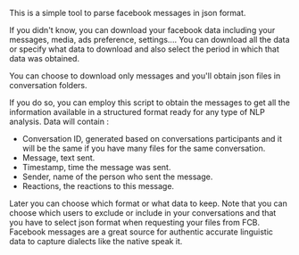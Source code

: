 This is a simple tool to parse facebook messages in json format. 

If you didn't know, you can download your facebook data including your messages, media, ads preference, settings.... You can download all the data or specify what data to download and also select the period in which that data was obtained. 

You can choose to download only messages and you'll obtain json files in conversation folders. 

If you do so, you can employ this script to obtain the messages to get all the information available in a structured format ready for any type of NLP analysis. 
Data will contain :
- Conversation ID, generated based on conversations participants and it will be the same if you have many files for the same conversation.
- Message, text sent.
- Timestamp, time the message was sent.
- Sender, name of the person who sent the message.
- Reactions, the reactions to this message.

Later you can choose which format or what data to keep. 
Note that you can choose which users to exclude or include in your conversations and that you have to select json format when requesting your files from FCB.
Facebook messages are a great source for authentic accurate linguistic data to capture dialects like the native speak it.

